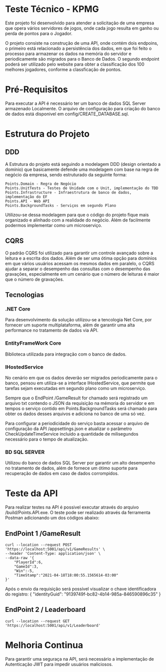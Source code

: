 # Teste Técnico - KPMG

Este projeto foi desenvolvido para atender a solicitação de uma empresa que opera vários servidores de jogos, onde cada jogo resulta em ganho ou perda de pontos para o Jogador. 

O projeto consiste na construção de uma API, onde contém dois endpoins, o primeiro está relacionado a persistência dos dados, em que foi feito o processo para armazenar os dados na memória do servidor e periodicamente são migrados para o Banco de Dados. O segundo endpoint poderá ser utilizado pelo website para obter a classificação dos 100 melhores jogadores, conforme a classficação de pontos. 

# Pré-Requisitos

Para executar a API é necessário ter um banco de dados SQL Server armazenado Localmente. O arquivo de configuração para criação do banco de dados está disponivel em config/CREATE_DATABASE.sql.

# Estrutura do Projeto

## DDD
A Estrutura do projeto está seguindo a modelagem DDD (design orientado a domínio) que basicamente defende uma modelagem com base na regra de negócio da empresa, sendo estruturado da seguinte forma:

    Points.Domain - Regra de Negócio
    Points.UnitTests - Testes de Unidade com o Unit, implementação do TDD
    Points.Infrastructure - Infraestrutura de banco de dados, implementação do EF
    Points.API - Web API
    Points.BackgroundTasks - Serviços em segundo Plano

Utilizou-se dessa modelagem para que o código do projeto fique mais organizado e alinhado com a realidade do negócio. Além de facilmente podermos implementar como um microserviço.

## CQRS

O padrão CQRS foi utilizado para garantir um controle avançado sobre a leitura e a escrita dos dados. Além de ser uma ótima opção para domínios em que vários usuários acessam os mesmos dados em paralelo, o CQRS ajudar a separar o desempenho das consultas com o desempenho das gravações, especialmente em um cenário que o número de leituras é maior que o número de gravações.


## Tecnologias

### .NET Core

Para desenvolvimento da solução utilizou-se a tencologia Net Core, por fornecer um suporte multiplataforma, além de garantir uma alta performance no tratamento de dados via API.

### EntityFrameWork Core

Biblioteca utilizada para integração com o banco de dados. 

### IHostedService 

No cenário em que os dados deverão ser migrados periodicamente para o banco, pensou em utiliza-se a interface IHostedService, que permite que tarefas sejam executadas em segundo plano como um microserviço. 

Sempre que o EndPoint /GameResult for chamado será registrado um arquivo txt contendo o JSON da requisição na mémoria do servidor e em tempos o serviço contido em Points.BackgroundTasks será chamado para obter os dados desses arquivos e adiciona no banco de uma só vez.

Para configurar a periodicidade do serviço basta acessar o arquivo de configuração da API /appsettings.json e atualizar o parâmetro CheckUpdateTimeService incluido a quantidade de milisegundos necessário para o tempo de atualização. 

### BD SQL SERVER

Utilizou do banco de dados SQL Server por garantir um alto desempenho no tratamento de dados, além de fornece um ótimo suporte para recuperação de dados em caso de dados corrompidos.


# Teste da API

Para realizar testes na API é possivel executar através do arquivo /build/Points.API.exe. O teste pode ser realizado através da ferramenta Postman adicionando um dos códigos abaixo:

## EndPoint 1 /GameResult
    curl --location --request POST 'https://localhost:5001/api/v1/GameResults' \
    --header 'Content-Type: application/json' \
    --data-raw '{
        "PlayerId":6,
        "GameId":3,
        "Win":-5,
        "TimeStamp":"2021-04-18T18:00:55.1565614-03:00"
    }'

Após o envio da requisição será possível visualizar o chave identificadora do registro:
    {
        "identityGuid": "9139749f-bc82-4b14-985a-846590896c35"
    }

## EndPoint 2 / Leaderboard

    curl --location --request GET 'https://localhost:5001/api/v1/Leaderboard'

# Melhoria Continua

Para garantir uma seguraça na API, será necessário a implementação de Autenticação JWT para impedir usuários maliciosos. 

